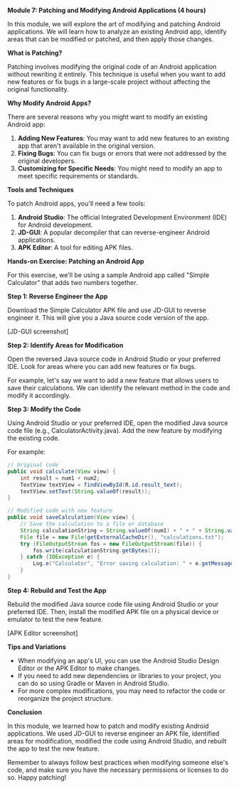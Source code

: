 **Module 7: Patching and Modifying Android Applications (4 hours)**

In this module, we will explore the art of modifying and patching Android applications. We will learn how to analyze an existing Android app, identify areas that can be modified or patched, and then apply those changes.

**What is Patching?**

Patching involves modifying the original code of an Android application without rewriting it entirely. This technique is useful when you want to add new features or fix bugs in a large-scale project without affecting the original functionality.

**Why Modify Android Apps?**

There are several reasons why you might want to modify an existing Android app:

1. **Adding New Features**: You may want to add new features to an existing app that aren't available in the original version.
2. **Fixing Bugs**: You can fix bugs or errors that were not addressed by the original developers.
3. **Customizing for Specific Needs**: You might need to modify an app to meet specific requirements or standards.

**Tools and Techniques**

To patch Android apps, you'll need a few tools:

1. **Android Studio**: The official Integrated Development Environment (IDE) for Android development.
2. **JD-GUI**: A popular decompiler that can reverse-engineer Android applications.
3. **APK Editor**: A tool for editing APK files.

**Hands-on Exercise: Patching an Android App**

For this exercise, we'll be using a sample Android app called "Simple Calculator" that adds two numbers together.

**Step 1: Reverse Engineer the App**

Download the Simple Calculator APK file and use JD-GUI to reverse engineer it. This will give you a Java source code version of the app.

[JD-GUI screenshot]

**Step 2: Identify Areas for Modification**

Open the reversed Java source code in Android Studio or your preferred IDE. Look for areas where you can add new features or fix bugs.

For example, let's say we want to add a new feature that allows users to save their calculations. We can identify the relevant method in the code and modify it accordingly.

**Step 3: Modify the Code**

Using Android Studio or your preferred IDE, open the modified Java source code file (e.g., CalculatorActivity.java). Add the new feature by modifying the existing code.

For example:
```java
// Original code
public void calculate(View view) {
    int result = num1 + num2;
    TextView textView = findViewById(R.id.result_text);
    textView.setText(String.valueOf(result));
}

// Modified code with new feature
public void saveCalculation(View view) {
    // Save the calculation to a file or database
    String calculationString = String.valueOf(num1) + " + " + String.valueOf(num2) + " = " + String.valueOf(result);
    File file = new File(getExternalCacheDir(), "calculations.txt");
    try (FileOutputStream fos = new FileOutputStream(file)) {
        fos.write(calculationString.getBytes());
    } catch (IOException e) {
        Log.e("Calculator", "Error saving calculation: " + e.getMessage());
    }
}
```
**Step 4: Rebuild and Test the App**

Rebuild the modified Java source code file using Android Studio or your preferred IDE. Then, install the modified APK file on a physical device or emulator to test the new feature.

[APK Editor screenshot]

**Tips and Variations**

* When modifying an app's UI, you can use the Android Studio Design Editor or the APK Editor to make changes.
* If you need to add new dependencies or libraries to your project, you can do so using Gradle or Maven in Android Studio.
* For more complex modifications, you may need to refactor the code or reorganize the project structure.

**Conclusion**

In this module, we learned how to patch and modify existing Android applications. We used JD-GUI to reverse engineer an APK file, identified areas for modification, modified the code using Android Studio, and rebuilt the app to test the new feature.

Remember to always follow best practices when modifying someone else's code, and make sure you have the necessary permissions or licenses to do so. Happy patching!